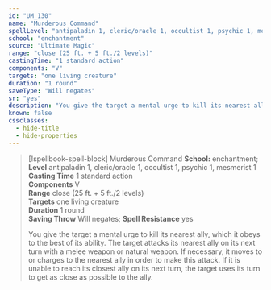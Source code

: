 ```yaml
---
id: "UM_130"
name: "Murderous Command"
spellLevel: "antipaladin 1, cleric/oracle 1, occultist 1, psychic 1, mesmerist 1"
school: "enchantment"
source: "Ultimate Magic"
range: "close (25 ft. + 5 ft./2 levels)"
castingTime: "1 standard action"
components: "V"
targets: "one living creature"
duration: "1 round"
saveType: "Will negates"
sr: "yes"
description: "You give the target a mental urge to kill its nearest ally, which it obeys to the best of its ability. The target attacks its nearest ally on its next turn with a melee weapon or natural weapon. If necessary, it moves to or charges to the nearest ally in order to make this attack. If it is unable to reach its closest ally on its next turn, the target uses its turn to get as close as possible to the ally."
known: false
cssclasses:
  - hide-title
  - hide-properties
---
```


> [!spellbook-spell-block] Murderous Command
> **School:** enchantment; **Level** antipaladin 1, cleric/oracle 1, occultist 1, psychic 1, mesmerist 1
> **Casting Time** 1 standard action  
> **Components** V  
> **Range** close (25 ft. + 5 ft./2 levels)  
> **Targets** one living creature  
> **Duration** 1 round  
> **Saving Throw** Will negates; **Spell Resistance** yes
> 
> You give the target a mental urge to kill its nearest ally, which it obeys to the best of its ability. The target attacks its nearest ally on its next turn with a melee weapon or natural weapon. If necessary, it moves to or charges to the nearest ally in order to make this attack. If it is unable to reach its closest ally on its next turn, the target uses its turn to get as close as possible to the ally.